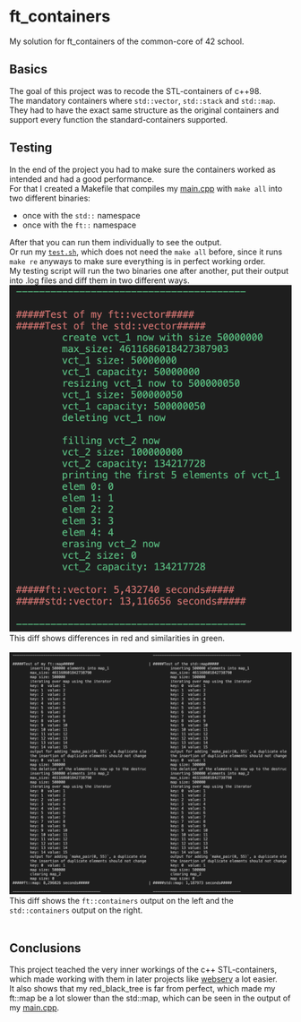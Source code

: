 # ft_containers
My solution for ft_containers of the common-core of 42 school.

## Basics
The goal of this project was to recode the STL-containers of c++98.<br>
The mandatory containers where `std::vector`, `std::stack` and `std::map`.<br>
They had to have the exact same structure as the original containers and support every function the standard-containers supported.<br>

## Testing
In the end of the project you had to make sure the containers worked as intended and had a good performance.<br>
For that I created a Makefile that compiles my [main.cpp](/src/main.cpp) with `make all` into two different binaries:
 - once with the `std::` namespace
 - once with the `ft::` namespace
 
 
After that you can run them individually to see the output.<br>
Or run my [`test.sh`](/test.sh), which does not need the `make all` before, since it runs `make re` anyways to make sure everything is in perfect working order.<br>
My testing script will run the two binaries one after another, put their output into .log files and diff them in two different ways.<br>
![diff1](/readme_additions/diff1.png)<br>
This diff shows differences in red and similarities in green.<br>
<br>
![diff2](/readme_additions/diff2.png)<br>
This diff shows the `ft::containers` output on the left and the `std::containers` output on the right.<br>
<br>
## Conclusions
This project teached the very inner workings of the c++ STL-containers, which made working with them in later projects like [webserv](https://github.com/tblaase/webserv) a lot easier.<br>
It also shows that my red_black_tree is far from perfect, which made my ft::map be a lot slower than the std::map, which can be seen in the output of my [main.cpp](/src/main.cpp).<br>
